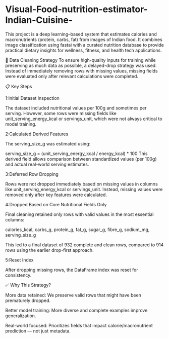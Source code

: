 # Visual-Food-nutrition-estimator-Indian-Cuisine-
This project is a deep learning–based system that estimates calories and macronutrients (protein, carbs, fat) from images of Indian food. It combines image classification using fastai with a curated nutrition database to provide practical dietary insights for wellness, fitness, and health tech applications.


🧼 Data Cleaning Strategy
To ensure high-quality inputs for training while preserving as much data as possible, a delayed-drop strategy was used. Instead of immediately removing rows with missing values, missing fields were evaluated only after relevant calculations were completed.

📋 Key Steps

1:Initial Dataset Inspection

The dataset included nutritional values per 100g and sometimes per serving. However, some rows were missing fields like unit_serving_energy_kcal or servings_unit, which were not always critical to model training.

2:Calculated Derived Features

The serving_size_g was estimated using:

serving_size_g = (unit_serving_energy_kcal / energy_kcal) * 100
This derived field allows comparison between standardized values (per 100g) and actual real-world serving estimates.

3:Deferred Row Dropping

Rows were not dropped immediately based on missing values in columns like unit_serving_energy_kcal or servings_unit. Instead, missing values were removed only after key features were calculated.

4:Dropped Based on Core Nutritional Fields Only

Final cleaning retained only rows with valid values in the most essential columns:

calories_kcal,
carbs_g,
protein_g,
fat_g,
sugar_g,
fibre_g,
sodium_mg,
serving_size_g

This led to a final dataset of 932 complete and clean rows, compared to 914 rows using the earlier drop-first approach.

5:Reset Index

After dropping missing rows, the DataFrame index was reset for consistency.

✅ Why This Strategy?

More data retained: We preserve valid rows that might have been prematurely dropped.

Better model training: More diverse and complete examples improve generalization.

Real-world focused: Prioritizes fields that impact calorie/macronutrient prediction — not just metadata.



